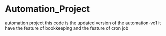 # Automation_Project
automation project 
this code is the updated version of the automation-vo1
it have the feature of bookkeeping and the feature of cron job
